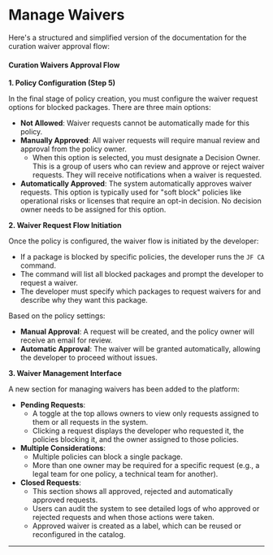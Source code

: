 # Manage Waivers

Here's a structured and simplified version of the documentation for the curation waiver approval flow:

#### Curation Waivers Approval Flow

**1. Policy Configuration (Step 5)**

In the final stage of policy creation, you must configure the waiver request options for blocked packages. There are three main options:

* **Not Allowed**: Waiver requests cannot be automatically made for this policy.
* **Manually Approved**: All waiver requests will require manual review and approval from the policy owner.
  * When this option is selected, you must designate a Decision Owner. This is a group of users who can review and approve or reject waiver requests. They will receive notifications when a waiver is requested.
* **Automatically Approved**: The system automatically approves waiver requests. This option is typically used for "soft block" policies like operational risks or licenses that require an opt-in decision. No decision owner needs to be assigned for this option.

**2. Waiver Request Flow Initiation**

Once the policy is configured, the waiver flow is initiated by the developer:

* If a package is blocked by specific policies, the developer runs the `JF CA` command.
* The command will list all blocked packages and prompt the developer to request a waiver.
* The developer must specify which packages to request waivers for and describe why they want this package.

Based on the policy settings:

* **Manual Approval**: A request will be created, and the policy owner will receive an email for review.
* **Automatic Approval**: The waiver will be granted automatically, allowing the developer to proceed without issues.

**3. Waiver Management Interface**

A new section for managing waivers has been added to the platform:

* **Pending Requests**:
  * A toggle at the top allows owners to view only requests assigned to them or all requests in the system.
  * Clicking a request displays the developer who requested it, the policies blocking it, and the owner assigned to those policies.
* **Multiple Considerations**:
  * Multiple policies can block a single package.
  * More than one owner may be required for a specific request (e.g., a legal team for one policy, a technical team for another).
* **Closed Requests**:
  * This section shows all approved, rejected and automatically approved requests.
  * Users can audit the system to see detailed logs of who approved or rejected requests and when those actions were taken.
  * Approved waiver is created as a label, which can be reused or reconfigured in the catalog.&#x20;

***

